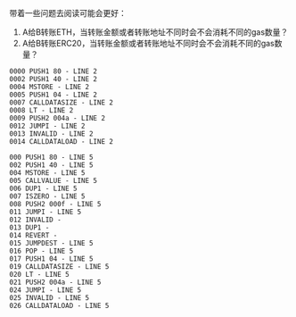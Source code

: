 带着一些问题去阅读可能会更好：
1. A给B转账ETH，当转账金额或者转账地址不同时会不会消耗不同的gas数量？
2. A给B转账ERC20，当转账金额或者转账地址不同时会不会消耗不同的gas数量？

```
0000 PUSH1 80 - LINE 2
0002 PUSH1 40 - LINE 2
0004 MSTORE - LINE 2
0005 PUSH1 04 - LINE 2
0007 CALLDATASIZE - LINE 2
0008 LT - LINE 2
0009 PUSH2 004a - LINE 2
0012 JUMPI - LINE 2
0013 INVALID - LINE 2
0014 CALLDATALOAD - LINE 2
```
```
000 PUSH1 80 - LINE 5
002 PUSH1 40 - LINE 5
004 MSTORE - LINE 5
005 CALLVALUE - LINE 5
006 DUP1 - LINE 5
007 ISZERO - LINE 5
008 PUSH2 000f - LINE 5
011 JUMPI - LINE 5
012 INVALID -
013 DUP1 -
014 REVERT -
015 JUMPDEST - LINE 5
016 POP - LINE 5
017 PUSH1 04 - LINE 5
019 CALLDATASIZE - LINE 5
020 LT - LINE 5
021 PUSH2 004a - LINE 5
024 JUMPI - LINE 5
025 INVALID - LINE 5
026 CALLDATALOAD - LINE 5
```